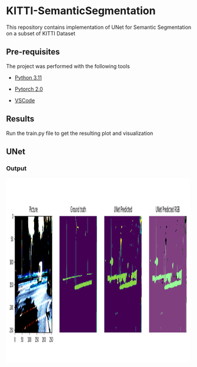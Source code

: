 # KITTI-SemanticSegmentation

This repository contains implementation of UNet for Semantic Segmentation on a subset of KITTI Dataset

## Pre-requisites

The project was performed with the following tools

- [Python 3.11](https://www.python.org/downloads/release/python-3110/)

- [Pytorch 2.0](https://pytorch.org/)

- [VSCode](https://code.visualstudio.com/)

## Results

Run the train.py file to get the resulting plot and visualization

## UNet

### Output
<p align="left"> <img src="https://github.com/AkshayLaddha943/KITTI-SemanticSegmentation/blob/main/output/kitti-segmentmap.PNG" height="500" width=500" alt="Output">
<br/>
